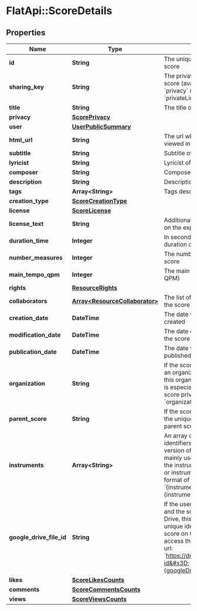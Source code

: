 # FlatApi::ScoreDetails

## Properties
Name | Type | Description | Notes
------------ | ------------- | ------------- | -------------
**id** | **String** | The unique identifier of the score | [optional] 
**sharing_key** | **String** | The private sharing key of the score (available when the &#x60;privacy&#x60; mode is set to &#x60;privateLink&#x60;) | [optional] 
**title** | **String** | The title of the score | [optional] 
**privacy** | [**ScorePrivacy**](ScorePrivacy.md) |  | [optional] 
**user** | [**UserPublicSummary**](UserPublicSummary.md) |  | [optional] 
**html_url** | **String** | The url where the score can be viewed in a web browser | [optional] 
**subtitle** | **String** | Subtitle of the score | [optional] 
**lyricist** | **String** | Lyricist of the score | [optional] 
**composer** | **String** | Composer of the score | [optional] 
**description** | **String** | Description of the creation | [optional] 
**tags** | **Array&lt;String&gt;** | Tags describing the score | [optional] 
**creation_type** | [**ScoreCreationType**](ScoreCreationType.md) |  | [optional] 
**license** | [**ScoreLicense**](ScoreLicense.md) |  | [optional] 
**license_text** | **String** | Additional license text written on the exported/printed score | [optional] 
**duration_time** | **Integer** | In seconds, an approximative duration of the score | [optional] 
**number_measures** | **Integer** | The number of measures in the score | [optional] 
**main_tempo_qpm** | **Integer** | The main tempo of the score (in QPM) | [optional] 
**rights** | [**ResourceRights**](ResourceRights.md) |  | [optional] 
**collaborators** | [**Array&lt;ResourceCollaborator&gt;**](ResourceCollaborator.md) | The list of the collaborators of the score | [optional] 
**creation_date** | **DateTime** | The date when the score was created | [optional] 
**modification_date** | **DateTime** | The date of the last revision of the score | [optional] 
**publication_date** | **DateTime** | The date when the score was published on Flat | [optional] 
**organization** | **String** | If the score has been created in an organization, the identifier of this organization. This property is especially used with the score privacy &#x60;organizationPublic&#x60;.  | [optional] 
**parent_score** | **String** | If the score has been forked, the unique identifier of the parent score.  | [optional] 
**instruments** | **Array&lt;String&gt;** | An array of the instrument identifiers used in the last version of the score. This is mainly used to display a list of the instruments in the Flat&#39;s UI or instruments icons. The format of the strings is &#x60;{instrument-group}.{instrument-id}&#x60;.  | [optional] 
**google_drive_file_id** | **String** | If the user uses Google Drive and the score exists on Google Drive, this field will contain the unique identifier of the Flat score on Google Drive. You can access the document using the url: &#x60;https://drive.google.com/open?id&#x3D;{googleDriveFileId}&#x60;  | [optional] 
**likes** | [**ScoreLikesCounts**](ScoreLikesCounts.md) |  | [optional] 
**comments** | [**ScoreCommentsCounts**](ScoreCommentsCounts.md) |  | [optional] 
**views** | [**ScoreViewsCounts**](ScoreViewsCounts.md) |  | [optional] 



